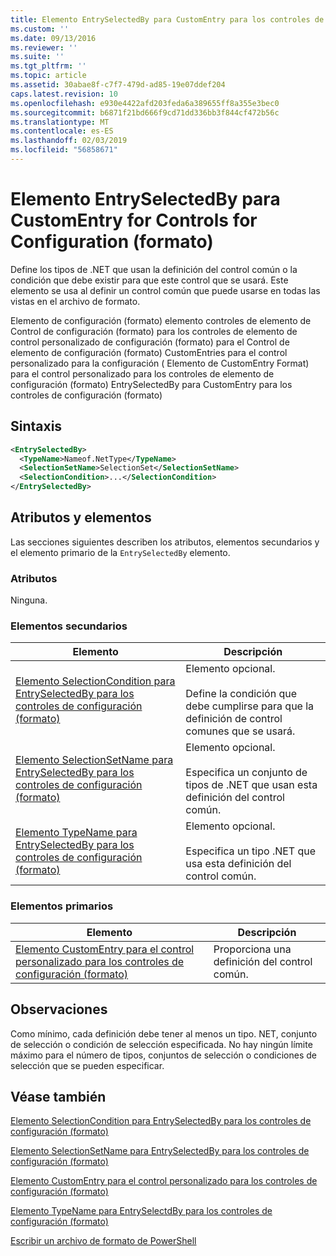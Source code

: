 ```yaml
---
title: Elemento EntrySelectedBy para CustomEntry para los controles de configuración (formato) | Microsoft Docs
ms.custom: ''
ms.date: 09/13/2016
ms.reviewer: ''
ms.suite: ''
ms.tgt_pltfrm: ''
ms.topic: article
ms.assetid: 30abae8f-c7f7-479d-ad85-19e07ddef204
caps.latest.revision: 10
ms.openlocfilehash: e930e4422afd203feda6a389655ff8a355e3bec0
ms.sourcegitcommit: b6871f21bd666f9cd71dd336bb3f844cf472b56c
ms.translationtype: MT
ms.contentlocale: es-ES
ms.lasthandoff: 02/03/2019
ms.locfileid: "56858671"
---
```

# <a name="entryselectedby-element-for-customentry-for-controls-for-configuration-format"></a>Elemento EntrySelectedBy para CustomEntry for Controls for Configuration (formato)

Define los tipos de .NET que usan la definición del control común o la condición que debe existir para que este control que se usará. Este elemento se usa al definir un control común que puede usarse en todas las vistas en el archivo de formato.

Elemento de configuración (formato) elemento controles de elemento de Control de configuración (formato) para los controles de elemento de control personalizado de configuración (formato) para el Control de elemento de configuración (formato) CustomEntries para el control personalizado para la configuración ( Elemento de CustomEntry Format) para el control personalizado para los controles de elemento de configuración (formato) EntrySelectedBy para CustomEntry para los controles de configuración (formato)

## <a name="syntax"></a>Sintaxis

```xml
<EntrySelectedBy>
  <TypeName>Nameof.NetType</TypeName>
  <SelectionSetName>SelectionSet</SelectionSetName>
  <SelectionCondition>...</SelectionCondition>
</EntrySelectedBy>
```

## <a name="attributes-and-elements"></a>Atributos y elementos

Las secciones siguientes describen los atributos, elementos secundarios y el elemento primario de la `EntrySelectedBy` elemento.

### <a name="attributes"></a>Atributos

Ninguna.

### <a name="child-elements"></a>Elementos secundarios

|Elemento|Descripción|
|-------------|-----------------|
|[Elemento SelectionCondition para EntrySelectedBy para los controles de configuración (formato)](./selectioncondition-element-for-entryselectedby-for-controls-for-configuration-format.md)|Elemento opcional.<br /><br /> Define la condición que debe cumplirse para que la definición de control comunes que se usará.|
|[Elemento SelectionSetName para EntrySelectedBy para los controles de configuración (formato)](./selectionsetname-element-for-selectioncondition-for-controls-for-configuration-format.md)|Elemento opcional.<br /><br /> Especifica un conjunto de tipos de .NET que usan esta definición del control común.|
|[Elemento TypeName para EntrySelectedBy para los controles de configuración (formato)](./typename-element-for-entryselectedby-for-controls-for-configuration-format.md)|Elemento opcional.<br /><br /> Especifica un tipo .NET que usa esta definición del control común.|

### <a name="parent-elements"></a>Elementos primarios

|Elemento|Descripción|
|-------------|-----------------|
|[Elemento CustomEntry para el control personalizado para los controles de configuración (formato)](./customentry-element-for-customcontrol-for-controls-for-configuration-format.md)|Proporciona una definición del control común.|

## <a name="remarks"></a>Observaciones

Como mínimo, cada definición debe tener al menos un tipo. NET, conjunto de selección o condición de selección especificada. No hay ningún límite máximo para el número de tipos, conjuntos de selección o condiciones de selección que se pueden especificar.

## <a name="see-also"></a>Véase también

[Elemento SelectionCondition para EntrySelectedBy para los controles de configuración (formato)](./selectioncondition-element-for-entryselectedby-for-controls-for-configuration-format.md)

[Elemento SelectionSetName para EntrySelectedBy para los controles de configuración (formato)](./selectionsetname-element-for-selectioncondition-for-controls-for-configuration-format.md)

[Elemento CustomEntry para el control personalizado para los controles de configuración (formato)](./customentry-element-for-customcontrol-for-controls-for-configuration-format.md)

[Elemento TypeName para EntrySelectdBy para los controles de configuración (formato)](./typename-element-for-selectioncondition-for-controls-for-configuration-format.md)

[Escribir un archivo de formato de PowerShell](./writing-a-powershell-formatting-file.md)
